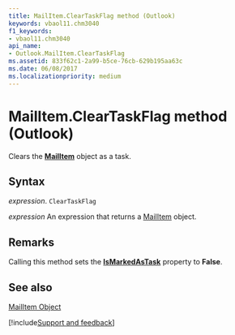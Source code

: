 ```yaml
---
title: MailItem.ClearTaskFlag method (Outlook)
keywords: vbaol11.chm3040
f1_keywords:
- vbaol11.chm3040
api_name:
- Outlook.MailItem.ClearTaskFlag
ms.assetid: 833f62c1-2a99-b5ce-76cb-629b195aa63c
ms.date: 06/08/2017
ms.localizationpriority: medium
---
```



# MailItem.ClearTaskFlag method (Outlook)

Clears the **[MailItem](Outlook.MailItem.md)** object as a task.


## Syntax

_expression_. `ClearTaskFlag`

 _expression_ An expression that returns a [MailItem](Outlook.MailItem.md) object.


## Remarks

Calling this method sets the **[IsMarkedAsTask](Outlook.MailItem.IsMarkedAsTask.md)** property to **False**.


## See also


[MailItem Object](Outlook.MailItem.md)

[!include[Support and feedback](~/includes/feedback-boilerplate.md)]